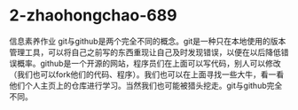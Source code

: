 # 2-zhaohongchao-689
信息素养作业
git与github是两个完全不同的概念。git是一种只在本地使用的版本管理工具，可以将自己之前写的东西重现让自己及时发现错误，以便在以后降低错误概率。github是一个开源的网站，程序员们在上面可以写代码，别人可以修改（我们也可以fork他们的代码、程序）。我们也可以在上面寻找一些大牛，看一看他们个人主页上的仓库进行学习。当然我们也可能被猎头挖走。git与github完全不同。
